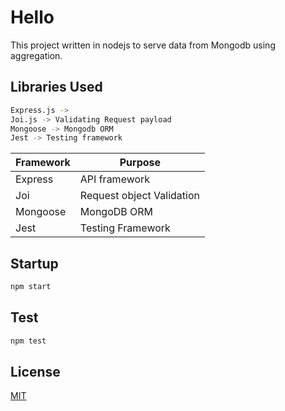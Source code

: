 # Hello

This project written in nodejs to serve data from Mongodb using aggregation. 

## Libraries Used

```bash
Express.js -> 
Joi.js -> Validating Request payload
Mongoose -> Mongodb ORM
Jest -> Testing framework
```
| Framework | Purpose | 
| --------------- | --------------- | 
| Express| API framework | 
| Joi | Request object Validation | 
| Mongoose | MongoDB ORM| 
| Jest | Testing Framework| 

## Startup

```bash
npm start
```

## Test

```bash
npm test
```


## License
[MIT](https://choosealicense.com/licenses/mit/)